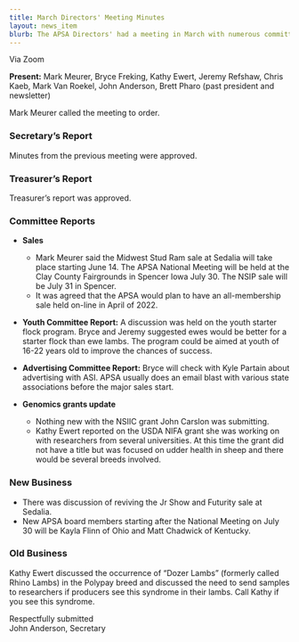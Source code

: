 ```yaml
---
title: March Directors' Meeting Minutes
layout: news_item
blurb: The APSA Directors' had a meeting in March with numerous committee reports, a discussion of reviving the youth and futurity shows, and Dozer lambs
---
```


Via Zoom

**Present:**  Mark Meurer, Bryce Freking, Kathy Ewert, Jeremy Refshaw, Chris Kaeb, Mark Van Roekel, John Anderson, Brett Pharo (past president and newsletter)

Mark Meurer called the meeting to order.

### Secretary’s Report

Minutes from the previous meeting were approved.


### Treasurer’s Report

Treasurer’s report was approved.


### Committee Reports

* **Sales**
	* Mark Meurer said the Midwest Stud Ram sale at Sedalia will take place starting June 14.  The APSA National Meeting will be held at the Clay County Fairgrounds in Spencer Iowa July 30.  The NSIP sale will be July 31 in Spencer.
	* It was agreed that the APSA would plan to have an all-membership sale held on-line in April of 2022.

* **Youth Committee Report:** A discussion was held on the youth starter flock program.  Bryce and Jeremy suggested ewes would be better for a starter flock than ewe lambs.  The program could be aimed at youth of 16-22 years old to improve the chances of success.

* **Advertising Committee Report:** Bryce will check with Kyle Partain about advertising with ASI.  APSA usually does an email blast with various state associations before the major sales start.

* **Genomics grants update**
	* Nothing new with the NSIIC grant John Carslon was submitting.
	* Kathy Ewert reported on the USDA NIFA grant she was working on with researchers from several universities.  At this time the grant did not have a title but was focused on udder health in sheep and there would be several breeds involved.

### New Business
* There was discussion of reviving the Jr Show and Futurity sale at Sedalia.
* New APSA board members starting after the National Meeting on July 30 will be Kayla Flinn of Ohio and Matt Chadwick of Kentucky.


### Old Business

Kathy Ewert discussed the occurrence of “Dozer Lambs” (formerly called Rhino Lambs) in the Polypay breed and discussed the need to send samples to researchers if producers see this syndrome in their lambs.  Call Kathy if you see this syndrome.

Respectfully submitted<br>
John Anderson, Secretary
